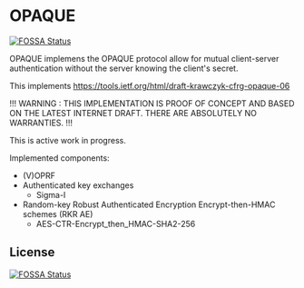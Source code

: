 # OPAQUE
[![FOSSA Status](https://app.fossa.com/api/projects/git%2Bgithub.com%2Fbytemare%2Fopaque.svg?type=shield)](https://app.fossa.com/projects/git%2Bgithub.com%2Fbytemare%2Fopaque?ref=badge_shield)


OPAQUE implemens the OPAQUE protocol allow for mutual client-server authentication without the server knowing the client's secret.

This implements https://tools.ietf.org/html/draft-krawczyk-cfrg-opaque-06

!!! WARNING : THIS IMPLEMENTATION IS PROOF OF CONCEPT AND BASED ON THE LATEST INTERNET DRAFT. THERE ARE ABSOLUTELY NO WARRANTIES. !!!

This is active work in progress.

Implemented components:
- (V)OPRF
- Authenticated key exchanges
    - Sigma-I
- Random-key Robust Authenticated Encryption Encrypt-then-HMAC schemes (RKR AE)
    - AES-CTR-Encrypt_then_HMAC-SHA2-256

## License
[![FOSSA Status](https://app.fossa.com/api/projects/git%2Bgithub.com%2Fbytemare%2Fopaque.svg?type=large)](https://app.fossa.com/projects/git%2Bgithub.com%2Fbytemare%2Fopaque?ref=badge_large)